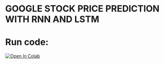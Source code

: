 # GOOGLE STOCK PRICE PREDICTION WITH RNN AND LSTM
# Run code:
<a target="_blank" href="https://colab.research.google.com/github/Akshay-Dongare/SPPU-Deep-Learning-Practicals/blob/main/Asgn%204/asgn4_RNN.ipynb">
  <img src="https://colab.research.google.com/assets/colab-badge.svg" alt="Open In Colab"/>
</a>
